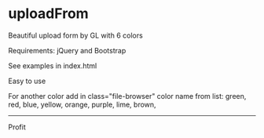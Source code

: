 # uploadFrom
Beautiful upload form by GL with 6 colors

Requirements:
jQuery and Bootstrap

See examples in index.html

Easy to use

For another color add in class="file-browser" color name from list:
green,
red,
blue,
yellow,
orange,
purple,
lime,
brown,



---
Profit
